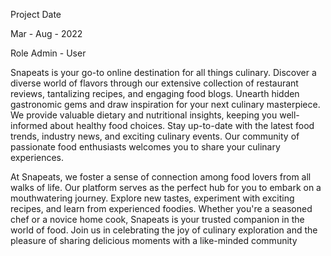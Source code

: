 Project Date


Mar - Aug - 2022


Role
Admin - User


Snapeats is your go-to online destination for all things culinary. Discover a diverse world of flavors through our extensive collection of restaurant reviews, tantalizing recipes, and engaging food blogs. Unearth hidden gastronomic gems and draw inspiration for your next culinary masterpiece. We provide valuable dietary and nutritional insights, keeping you well-informed about healthy food choices. Stay up-to-date with the latest food trends, industry news, and exciting culinary events. Our community of passionate food enthusiasts welcomes you to share your culinary experiences.

At Snapeats, we foster a sense of connection among food lovers from all walks of life. Our platform serves as the perfect hub for you to embark on a mouthwatering journey. Explore new tastes, experiment with exciting recipes, and learn from experienced foodies. Whether you're a seasoned chef or a novice home cook, Snapeats is your trusted companion in the world of food. Join us in celebrating the joy of culinary exploration and the pleasure of sharing delicious moments with a like-minded community
